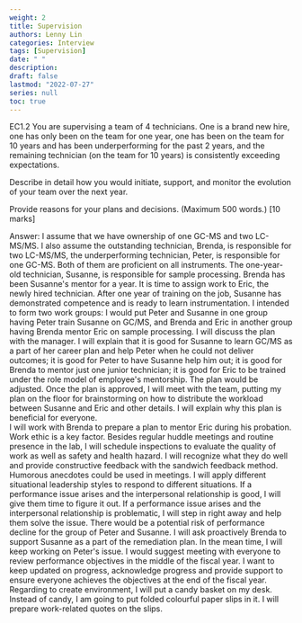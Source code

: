```yaml
---
weight: 2
title: Supervision
authors: Lenny Lin
categories: Interview
tags: [Supervision]
date: " "
description: 
draft: false
lastmod: "2022-07-27"
series: null
toc: true
---
```




EC1.2 You are supervising a team of 4 technicians.  One is a brand new hire, one has only been on the team for one year, one has been on the team for 10 years and has been underperforming for the past 2 years, and the remaining technician (on the team for 10 years) is consistently exceeding expectations.  

Describe in detail how you would initiate, support, and monitor the evolution of your team over the next year.  

Provide reasons for your plans and decisions.  (Maximum 500 words.) [10 marks]

Answer: I assume that we have ownership of one GC-MS and two LC-MS/MS.  I also assume the outstanding technician, Brenda, is responsible for two LC-MS/MS, the underperforming technician, Peter, is responsible for one GC-MS.  Both of them are proficient on all instruments.  The one-year-old technician, Susanne, is responsible for sample processing.  Brenda has been Susanne's mentor for a year.  It is time to assign work to Eric, the newly hired technician.
After one year of training on the job, Susanne has demonstrated competence and is ready to learn instrumentation.  I intended to form two work groups: I would put Peter and Susanne in one group having Peter train Susanne on GC/MS, and Brenda and Eric in another group having Brenda mentor Eric on sample processing.
I will discuss the plan with the manager.  I will explain that it is good for Susanne to learn GC/MS as a part of her career plan and help Peter when he could not deliver outcomes; it is good for Peter to have Susanne help him out; it is good for Brenda to mentor just one junior technician; it is good for Eric to be trained under the role model of employee's mentorship.  The plan would be adjusted. 
Once the plan is approved, I will meet with the team, putting my plan on the floor for brainstorming on how to distribute the workload between Susanne and Eric and other details.  I will explain why this plan is beneficial for everyone.  
I will work with Brenda to prepare a plan to mentor Eric during his probation.  Work ethic is a key factor.
Besides regular huddle meetings and routine presence in the lab, I will schedule inspections to evaluate the quality of work as well as safety and health hazard.  I will recognize what they do well and provide constructive feedback with the sandwich feedback method.  Humorous anecdotes could be used in meetings.
I will apply different situational leadership styles to respond to different situations.  If a performance issue arises and the interpersonal relationship is good, I will give them time to figure it out.  If a performance issue arises and the interpersonal relationship is problematic, I will step in right away and help them solve the issue.
There would be a potential risk of performance decline for the group of Peter and Susanne.  I will ask proactively Brenda to support Susanne as a part of the remediation plan.  In the mean time, I will keep working on Peter's issue.
I would suggest meeting with everyone to review performance objectives in the middle of the fiscal year.  I want to keep updated on progress, acknowledge progress and provide support to ensure everyone achieves the objectives at the end of the fiscal year.
Regarding to create environment, I will put a candy basket on my desk.  Instead of candy, I am going to put folded colourful paper slips in it.  I will prepare work-related quotes on the slips.
